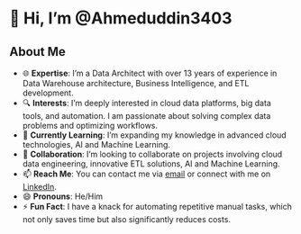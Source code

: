 # 👋 Hi, I’m @Ahmeduddin3403

## About Me
- 🌐 **Expertise**: I’m a Data Architect with over 13 years of experience in Data Warehouse architecture, Business Intelligence, and ETL development.
- 🔍 **Interests**: I’m deeply interested in cloud data platforms, big data tools, and automation. I am passionate about solving complex data problems and optimizing workflows.
- 🌱 **Currently Learning**: I’m expanding my knowledge in advanced cloud technologies, AI and Machine Learning.
- 💼 **Collaboration**: I’m looking to collaborate on projects involving cloud data engineering, innovative ETL solutions, AI and Machine Learning.
- 📫 **Reach Me**: You can contact me via [email](mailto:ahmeduddin3403@gmail.com) or connect with me on [LinkedIn](https://www.linkedin.com/in/ahmohiuddin/).
- 😄 **Pronouns**: He/Him
- ⚡ **Fun Fact**: I have a knack for automating repetitive manual tasks, which not only saves time but also significantly reduces costs.

<!---
Ahmeduddin3403/Ahmeduddin3403 is a ✨ special ✨ repository because its `README.md` (this file) appears on your GitHub profile.
You can click the Preview link to take a look at your changes.
--->
